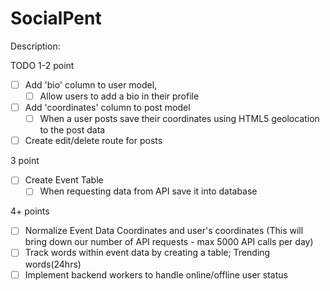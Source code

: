 # SocialPent

Description:


TODO
  1-2 point
  - [ ] Add 'bio' column to user model,
    - [ ] Allow users to add a bio in their profile
  - [ ] Add 'coordinates' column to post model
    - [ ] When a user posts save their coordinates using HTML5 geolocation to the post data
  - [ ] Create edit/delete route for posts

  3 point
  - [ ] Create Event Table
    - [ ] When requesting data from API save it into database

  4+ points
  - [ ] Normalize Event Data Coordinates and user's coordinates (This will bring down our number of API requests - max 5000 API calls per day)
  - [ ] Track words within event data by creating a table; Trending words(24hrs)
  - [ ] Implement backend workers to handle online/offline user status
